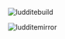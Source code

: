 ![ludditebuild](https://github.com/ostaubzug/LudditeOSBashScripts/actions/workflows/docker-publish-build.yml/badge.svg)

![ludditemirror](https://github.com/ostaubzug/LudditeOSBashScripts/actions/workflows/docker-publish-mirror.yml/badge.svg)
